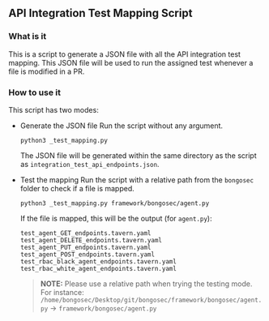 ## API Integration Test Mapping Script
### What is it
This is a script to generate a JSON file with all the API integration test mapping. This JSON file will be used to run the assigned test whenever a file is modified in a PR.

### How to use it
This script has two modes:
- Generate the JSON file
    Run the script without any argument.
    ```
    python3 _test_mapping.py
    ```
    The JSON file will be generated within the same directory as the script as `integration_test_api_endpoints.json`.
    
- Test the mapping
    Run the script with a relative path from the `bongosec` folder to check if a file is mapped.
    ```
    python3 _test_mapping.py framework/bongosec/agent.py
    ```
    If the file is mapped, this will be the output (for `agent.py`):
    ```
    test_agent_GET_endpoints.tavern.yaml
    test_agent_DELETE_endpoints.tavern.yaml
    test_agent_PUT_endpoints.tavern.yaml
    test_agent_POST_endpoints.tavern.yaml
    test_rbac_black_agent_endpoints.tavern.yaml
    test_rbac_white_agent_endpoints.tavern.yaml
    ```
  
    > **NOTE:** Please use a relative path when trying the testing mode. For instance: `/home/bongosec/Desktop/git/bongosec/framework/bongosec/agent.py` -> `framework/bongosec/agent.py`
